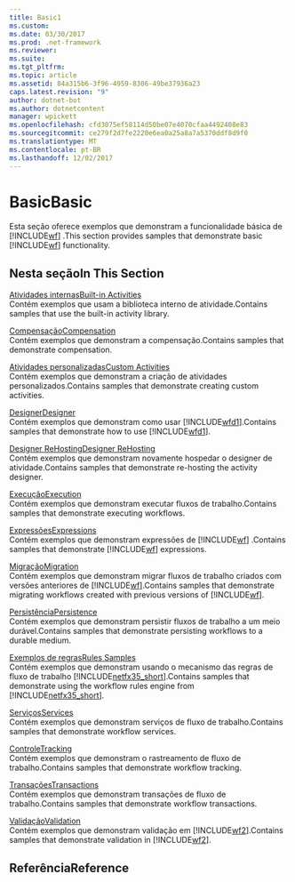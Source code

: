 ```yaml
---
title: Basic1
ms.custom: 
ms.date: 03/30/2017
ms.prod: .net-framework
ms.reviewer: 
ms.suite: 
ms.tgt_pltfrm: 
ms.topic: article
ms.assetid: 84a315b6-3f96-4959-8306-49be37936a23
caps.latest.revision: "9"
author: dotnet-bot
ms.author: dotnetcontent
manager: wpickett
ms.openlocfilehash: cfd3075ef58114d50be07e4070cfaa4492408e83
ms.sourcegitcommit: ce279f2d7fe2220e6ea0a25a8a7a5370ddf8d9f0
ms.translationtype: MT
ms.contentlocale: pt-BR
ms.lasthandoff: 12/02/2017
---
```

# <a name="basic"></a><span data-ttu-id="ed6bf-102">Basic</span><span class="sxs-lookup"><span data-stu-id="ed6bf-102">Basic</span></span>
<span data-ttu-id="ed6bf-103">Esta seção oferece exemplos que demonstram a funcionalidade básica de [!INCLUDE[wf](../../../../includes/wf-md.md)] .</span><span class="sxs-lookup"><span data-stu-id="ed6bf-103">This section provides samples that demonstrate basic [!INCLUDE[wf](../../../../includes/wf-md.md)] functionality.</span></span>  
  
## <a name="in-this-section"></a><span data-ttu-id="ed6bf-104">Nesta seção</span><span class="sxs-lookup"><span data-stu-id="ed6bf-104">In This Section</span></span>  
 [<span data-ttu-id="ed6bf-105">Atividades internas</span><span class="sxs-lookup"><span data-stu-id="ed6bf-105">Built-in Activities</span></span>](../../../../docs/framework/windows-workflow-foundation/samples/built-in-activities.md)  
 <span data-ttu-id="ed6bf-106">Contém exemplos que usam a biblioteca interno de atividade.</span><span class="sxs-lookup"><span data-stu-id="ed6bf-106">Contains samples that use the built-in activity library.</span></span>  
  
 [<span data-ttu-id="ed6bf-107">Compensação</span><span class="sxs-lookup"><span data-stu-id="ed6bf-107">Compensation</span></span>](../../../../docs/framework/windows-workflow-foundation/samples/compensation-samples.md)  
 <span data-ttu-id="ed6bf-108">Contém exemplos que demonstram a compensação.</span><span class="sxs-lookup"><span data-stu-id="ed6bf-108">Contains samples that demonstrate compensation.</span></span>  
  
 [<span data-ttu-id="ed6bf-109">Atividades personalizadas</span><span class="sxs-lookup"><span data-stu-id="ed6bf-109">Custom Activities</span></span>](../../../../docs/framework/windows-workflow-foundation/samples/custom-activities.md)  
 <span data-ttu-id="ed6bf-110">Contém exemplos que demonstram a criação de atividades personalizados.</span><span class="sxs-lookup"><span data-stu-id="ed6bf-110">Contains samples that demonstrate creating custom activities.</span></span>  
  
 [<span data-ttu-id="ed6bf-111">Designer</span><span class="sxs-lookup"><span data-stu-id="ed6bf-111">Designer</span></span>](../../../../docs/framework/windows-workflow-foundation/samples/designer.md)  
 <span data-ttu-id="ed6bf-112">Contém exemplos que demonstram como usar [!INCLUDE[wfd1](../../../../includes/wfd1-md.md)].</span><span class="sxs-lookup"><span data-stu-id="ed6bf-112">Contains samples that demonstrate how to use [!INCLUDE[wfd1](../../../../includes/wfd1-md.md)].</span></span>  
  
 [<span data-ttu-id="ed6bf-113">Designer ReHosting</span><span class="sxs-lookup"><span data-stu-id="ed6bf-113">Designer ReHosting</span></span>](../../../../docs/framework/windows-workflow-foundation/samples/designer-rehosting.md)  
 <span data-ttu-id="ed6bf-114">Contém exemplos que demonstram novamente hospedar o designer de atividade.</span><span class="sxs-lookup"><span data-stu-id="ed6bf-114">Contains samples that demonstrate re-hosting the activity designer.</span></span>  
  
 [<span data-ttu-id="ed6bf-115">Execução</span><span class="sxs-lookup"><span data-stu-id="ed6bf-115">Execution</span></span>](../../../../docs/framework/windows-workflow-foundation/samples/execution.md)  
 <span data-ttu-id="ed6bf-116">Contém exemplos que demonstram executar fluxos de trabalho.</span><span class="sxs-lookup"><span data-stu-id="ed6bf-116">Contains samples that demonstrate executing workflows.</span></span>  
  
 [<span data-ttu-id="ed6bf-117">Expressões</span><span class="sxs-lookup"><span data-stu-id="ed6bf-117">Expressions</span></span>](../../../../docs/framework/windows-workflow-foundation/samples/expressions.md)  
 <span data-ttu-id="ed6bf-118">Contém exemplos que demonstram expressões de [!INCLUDE[wf](../../../../includes/wf-md.md)] .</span><span class="sxs-lookup"><span data-stu-id="ed6bf-118">Contains samples that demonstrate [!INCLUDE[wf](../../../../includes/wf-md.md)] expressions.</span></span>  
  
 [<span data-ttu-id="ed6bf-119">Migração</span><span class="sxs-lookup"><span data-stu-id="ed6bf-119">Migration</span></span>](../../../../docs/framework/windows-workflow-foundation/samples/migration.md)  
 <span data-ttu-id="ed6bf-120">Contém exemplos que demonstram migrar fluxos de trabalho criados com versões anteriores de [!INCLUDE[wf](../../../../includes/wf-md.md)].</span><span class="sxs-lookup"><span data-stu-id="ed6bf-120">Contains samples that demonstrate migrating workflows created with previous versions of [!INCLUDE[wf](../../../../includes/wf-md.md)].</span></span>  
  
 [<span data-ttu-id="ed6bf-121">Persistência</span><span class="sxs-lookup"><span data-stu-id="ed6bf-121">Persistence</span></span>](../../../../docs/framework/windows-workflow-foundation/samples/persistence.md)  
 <span data-ttu-id="ed6bf-122">Contém exemplos que demonstram persistir fluxos de trabalho a um meio durável.</span><span class="sxs-lookup"><span data-stu-id="ed6bf-122">Contains samples that demonstrate persisting workflows to a durable medium.</span></span>  
  
 [<span data-ttu-id="ed6bf-123">Exemplos de regras</span><span class="sxs-lookup"><span data-stu-id="ed6bf-123">Rules Samples</span></span>](../../../../docs/framework/windows-workflow-foundation/samples/rules-samples.md)  
 <span data-ttu-id="ed6bf-124">Contém exemplos que demonstram usando o mecanismo das regras de fluxo de trabalho [!INCLUDE[netfx35_short](../../../../includes/netfx35-short-md.md)].</span><span class="sxs-lookup"><span data-stu-id="ed6bf-124">Contains samples that demonstrate using the workflow rules engine from [!INCLUDE[netfx35_short](../../../../includes/netfx35-short-md.md)].</span></span>  
  
 [<span data-ttu-id="ed6bf-125">Serviços</span><span class="sxs-lookup"><span data-stu-id="ed6bf-125">Services</span></span>](../../../../docs/framework/windows-workflow-foundation/samples/services.md)  
 <span data-ttu-id="ed6bf-126">Contém exemplos que demonstram serviços de fluxo de trabalho.</span><span class="sxs-lookup"><span data-stu-id="ed6bf-126">Contains samples that demonstrate workflow services.</span></span>  
  
 [<span data-ttu-id="ed6bf-127">Controle</span><span class="sxs-lookup"><span data-stu-id="ed6bf-127">Tracking</span></span>](../../../../docs/framework/windows-workflow-foundation/samples/tracking.md)  
 <span data-ttu-id="ed6bf-128">Contém exemplos que demonstram o rastreamento de fluxo de trabalho.</span><span class="sxs-lookup"><span data-stu-id="ed6bf-128">Contains samples that demonstrate workflow tracking.</span></span>  
  
 [<span data-ttu-id="ed6bf-129">Transações</span><span class="sxs-lookup"><span data-stu-id="ed6bf-129">Transactions</span></span>](../../../../docs/framework/windows-workflow-foundation/samples/transactions.md)  
 <span data-ttu-id="ed6bf-130">Contém exemplos que demonstram transações de fluxo de trabalho.</span><span class="sxs-lookup"><span data-stu-id="ed6bf-130">Contains samples that demonstrate workflow transactions.</span></span>  
  
 [<span data-ttu-id="ed6bf-131">Validação</span><span class="sxs-lookup"><span data-stu-id="ed6bf-131">Validation</span></span>](../../../../docs/framework/windows-workflow-foundation/samples/validation.md)  
 <span data-ttu-id="ed6bf-132">Contém exemplos que demonstram validação em [!INCLUDE[wf2](../../../../includes/wf2-md.md)].</span><span class="sxs-lookup"><span data-stu-id="ed6bf-132">Contains samples that demonstrate validation in [!INCLUDE[wf2](../../../../includes/wf2-md.md)].</span></span>  
  
## <a name="reference"></a><span data-ttu-id="ed6bf-133">Referência</span><span class="sxs-lookup"><span data-stu-id="ed6bf-133">Reference</span></span>
